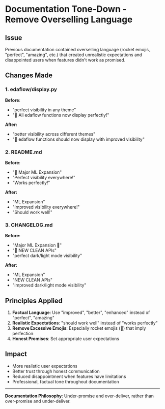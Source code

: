 # Documentation Tone-Down - Remove Overselling Language

## Issue
Previous documentation contained overselling language (rocket emojis, "perfect", "amazing", etc.) that created unrealistic expectations and disappointed users when features didn't work as promised.

## Changes Made

### 1. edaflow/display.py
**Before:**
- "perfect visibility in any theme"
- "🚀 All edaflow functions now display perfectly!"

**After:**
- "better visibility across different themes"
- "📝 edaflow functions should now display with improved visibility"

### 2. README.md
**Before:**
- "🚀 Major ML Expansion"
- "Perfect visibility everywhere!"
- "Works perfectly!"

**After:**  
- "ML Expansion"
- "Improved visibility everywhere!"
- "Should work well!"

### 3. CHANGELOG.md
**Before:**
- "Major ML Expansion 🚀"
- "🚀 NEW CLEAN APIs"
- "perfect dark/light mode visibility"

**After:**
- "ML Expansion"
- "NEW CLEAN APIs" 
- "improved dark/light mode visibility"

## Principles Applied

1. **Factual Language**: Use "improved", "better", "enhanced" instead of "perfect", "amazing"
2. **Realistic Expectations**: "should work well" instead of "works perfectly"
3. **Remove Excessive Emojis**: Especially rocket emojis (🚀) that imply perfection
4. **Honest Promises**: Set appropriate user expectations

## Impact

- More realistic user expectations
- Better trust through honest communication
- Reduced disappointment when features have limitations
- Professional, factual tone throughout documentation

---

**Documentation Philosophy**: 
Under-promise and over-deliver, rather than over-promise and under-deliver.
